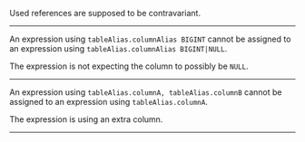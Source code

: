 Used references are supposed to be contravariant.

-----

An expression using `tableAlias.columnAlias BIGINT` cannot be assigned
to an expression using `tableAlias.columnAlias BIGINT|NULL`.

The expression is not expecting the column to possibly be `NULL`.

-----

An expression using `tableAlias.columnA, tableAlias.columnB` cannot be assigned
to an expression using `tableAlias.columnA`.

The expression is using an extra column.

-----
